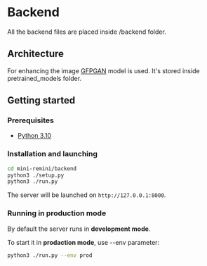 # Backend

All the backend files are placed inside /backend folder.

## Architecture

For enhancing the image [GFPGAN](https://github.com/TencentARC/GFPGAN) model is used. It's stored inside pretrained_models folder.

## Getting started

### Prerequisites

- [Python 3.10](https://www.python.org/downloads/release/python-3109/)

### Installation and launching

```bash
cd mini-remini/backend
python3 ./setup.py
python3 ./run.py
```

The server will be launched on `http://127.0.0.1:8000`. 

### Running in production mode
By default the server runs in **development mode**.

To start it in **prodaction mode**, use --env parameter:

```bash
python3 ./run.py --env prod
```

